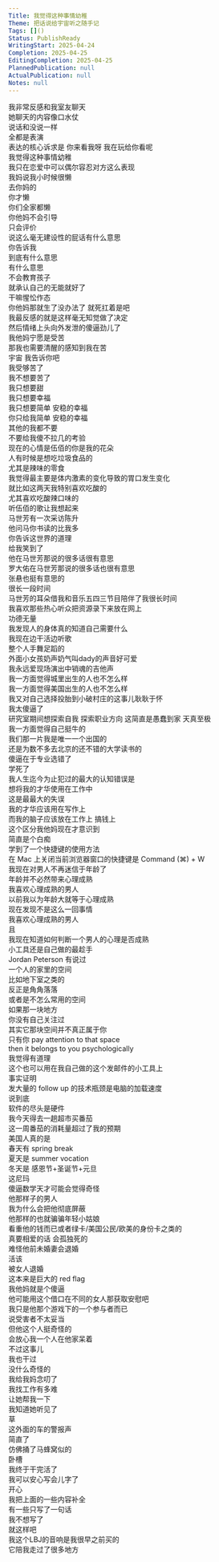 ```yaml
---
Title: 我觉得这种事情幼稚
Theme: 把话说给宇宙听之随手记
Tags: []()
Status: PublishReady
WritingStart: 2025-04-24
Completion: 2025-04-25
EditingCompletion: 2025-04-25
PlannedPublication: null
ActualPublication: null
Notes: null
---    
```

我非常反感和我室友聊天  
她聊天的内容像口水仗  
说话和没说一样  
全都是表演  
表达的核心诉求是 你来看我呀 我在玩给你看呢  
我觉得这种事情幼稚    
我只在恋爱中可以偶尔容忍对方这么表现    
我妈说我小时候很懒  
去你妈的  
你才懒  
你们全家都懒    
你他妈不会引导  
只会评价  
说这么毫无建设性的屁话有什么意思  
你告诉我  
到底有什么意思  
有什么意思    
不会教育孩子  
就承认自己的无能就好了  
干嘛惺忪作态    
你他妈那就生了没办法了 就死扛着是吧  
我最反感的就是这样毫无知觉做了决定  
然后情绪上头向外发泄的傻逼劲儿了    
我他妈宁愿是受苦  
那我也需要清醒的感知到我在苦  
宇宙 我告诉你吧  
我受够苦了  
我不想要苦了  
我只想要甜  
我只想要幸福  
我只想要简单 安稳的幸福  
你只给我简单 安稳的幸福  
其他的我都不要  
不要给我傻不拉几的考验    
现在的心情是伍佰的你是我的花朵  
人有时候是想吃垃圾食品的  
尤其是辣味的零食  
我觉得最主要是体内激素的变化导致的胃口发生变化  
就比如这两天我特别喜欢吃酸的  
尤其喜欢吃酸辣口味的    
听伍佰的歌让我想起来  
马世芳有一次采访陈升  
他问马你书读的比我多  
你告诉这世界的道理  
给我笑到了  
他在马世芳那说的很多话很有意思  
罗大佑在马世芳那说的很多话也很有意思  
张悬也挺有意思的    
很长一段时间  
马世芳的耳朵借我和音乐五四三节目陪伴了我很长时间  
我喜欢那些热心听众把资源录下来放在网上  
功德无量    
我发现人的身体真的知道自己需要什么  
我现在边干活边听歌  
整个人手舞足蹈的    
外面小女孩奶声奶气叫dady的声音好可爱    
我永远爱现场演出中销魂的吉他声    
我一方面觉得城里出生的人也不怎么样  
我一方面觉得美国出生的人也不怎么样  
我又对自己选择投胎到小破村庄的这事儿耿耿于怀    
我太傻逼了  
研究室期间想探索自我 探索职业方向 这简直是愚蠢到家 天真至极    
我一方面觉得自己挺牛的  
我们那一片我是唯一一个出国的  
还是为数不多去北京的还不错的大学读书的  
傻逼在于专业选错了  
学死了    
我人生迄今为止犯过的最大的认知错误是  
想将我的才华使用在工作中  
这是最最大的失误    
我的才华应该用在写作上  
而我的脑子应该放在工作上 搞钱上  
这个区分我他妈现在才意识到  
简直是个白痴    
学到了一个快捷键的使用方法  
在 Mac 上关闭当前浏览器窗口的快捷键是 Command (⌘) + W    
我现在对男人不再迷信于年龄了  
年龄并不必然带来心理成熟  
我喜欢心理成熟的男人  
以前我以为年龄大就等于心理成熟  
现在发现不是这么一回事情  
我喜欢心理成熟的男人  
且  
我现在知道如何判断一个男人的心理是否成熟    
小工具还是自己做的最趁手    
Jordan Peterson 有说过  
一个人的家里的空间  
比如地下室之类的  
反正是角角落落  
或者是不怎么常用的空间  
如果那一块地方  
你没有自己关注过  
其实它那块空间并不真正属于你  
只有你 pay attention to that space  
then it belongs to you psychologically  
我觉得有道理  
这个也可以用在我自己做的这个发邮件的小工具上    
事实证明  
发大量的 follow up 的技术瓶颈是电脑的加载速度  
说到底  
软件的尽头是硬件    
我今天得去一趟超市买番茄  
这一周番茄的消耗量超过了我的预期    
美国人真的是  
春天有 spring break  
夏天是 summer vocation  
冬天是 感恩节+圣诞节+元旦  
这尼玛    
傻逼数学天才可能会觉得奇怪  
他那样子的男人  
我为什么会把他彻底屏蔽  
他那样的也就骗骗年轻小姑娘  
看重他的钱而已或者绿卡/美国公民/欧美的身份卡之类的  
真要相爱的话 会孤独死的  
难怪他前未婚妻会退婚  
活该    
被女人退婚  
这本来是巨大的 red flag  
我他妈就是个傻逼  
他可能用这个借口在不同的女人那获取安慰吧  
我只是他那个游戏下的一个参与者而已  
说受害者不太妥当    
但他这个人挺奇怪的  
会放心我一个人在他家呆着  
不过这事儿  
我也干过  
没什么奇怪的    
我给我妈念叨了  
我找工作有多难  
让她帮我一下  
我知道她听见了    
草  
这外面的车的警报声  
简直了  
仿佛捅了马蜂窝似的    
卧槽  
我终于干完活了  
我可以安心写会儿字了  
开心  
我把上面的一些内容补全  
有一些只写了一句话  
我不想写了  
就这样吧    
我这个LBJ的音响是我很早之前买的  
它陪我走过了很多地方    

